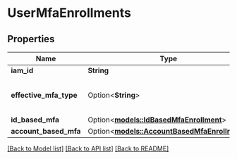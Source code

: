 # UserMfaEnrollments

## Properties

Name | Type | Description | Notes
------------ | ------------- | ------------- | -------------
**iam_id** | **String** | IAMid of the user | 
**effective_mfa_type** | Option<**String**> | currently effective mfa type i.e. id_based_mfa or account_based_mfa | [optional]
**id_based_mfa** | Option<[**models::IdBasedMfaEnrollment**](.md)> |  | [optional]
**account_based_mfa** | Option<[**models::AccountBasedMfaEnrollment**](.md)> |  | [optional]

[[Back to Model list]](../README.md#documentation-for-models) [[Back to API list]](../README.md#documentation-for-api-endpoints) [[Back to README]](../README.md)


